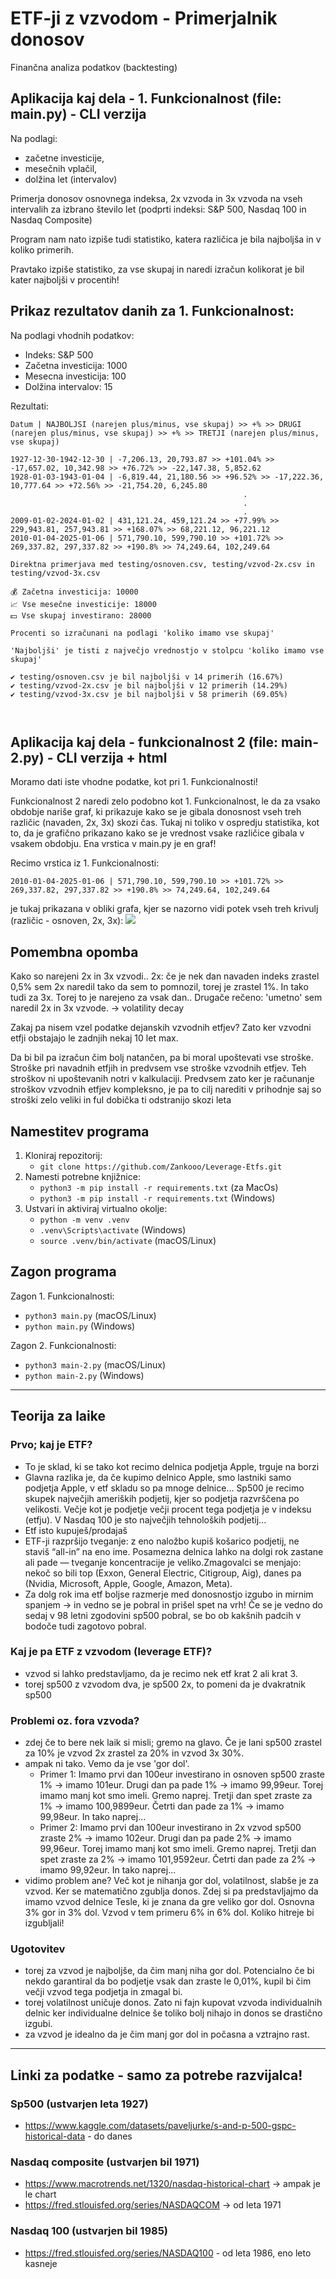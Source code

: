 # ETF-ji z vzvodom - Primerjalnik donosov

Finančna analiza podatkov (backtesting)

## Aplikacija kaj dela - 1. Funkcionalnost (file: main.py) - CLI verzija

Na podlagi: 
- začetne investicije,
- mesečnih vplačil,
- dolžina let (intervalov)

Primerja donosov osnovnega indeksa, 2x vzvoda in 3x vzvoda na vseh intervalih za izbrano število let (podprti indeksi: S&P 500, Nasdaq 100 in Nasdaq Composite)

Program nam nato izpiše tudi statistiko, katera različica je bila najboljša in v koliko primerih. 

Pravtako izpiše statistiko, za vse skupaj in naredi izračun kolikorat je bil kater najboljši v procentih!


## Prikaz rezultatov danih za 1. Funkcionalnost:
Na podlagi vhodnih podatkov:
- Indeks: S&P 500
- Začetna investicija: 1000
- Mesecna investicija: 100
- Dolžina intervalov: 15

Rezultati:
```
Datum | NAJBOLJSI (narejen plus/minus, vse skupaj) >> +% >> DRUGI (narejen plus/minus, vse skupaj) >> +% >> TRETJI (narejen plus/minus, vse skupaj)

1927-12-30-1942-12-30 | -7,206.13, 20,793.87 >> +101.04% >> -17,657.02, 10,342.98 >> +76.72% >> -22,147.38, 5,852.62  
1928-01-03-1943-01-04 | -6,819.44, 21,180.56 >> +96.52% >> -17,222.36, 10,777.64 >> +72.56% >> -21,754.20, 6,245.80  
                                                    .
                                                    .
                                                    . 
2009-01-02-2024-01-02 | 431,121.24, 459,121.24 >> +77.99% >> 229,943.81, 257,943.81 >> +168.07% >> 68,221.12, 96,221.12  
2010-01-04-2025-01-06 | 571,790.10, 599,790.10 >> +101.72% >> 269,337.82, 297,337.82 >> +190.8% >> 74,249.64, 102,249.64  

Direktna primerjava med testing/osnoven.csv, testing/vzvod-2x.csv in testing/vzvod-3x.csv  

💰 Začetna investicija: 10000  
📈 Vse mesečne investicije: 18000  
💵 Vse skupaj investirano: 28000  

Procenti so izračunani na podlagi 'koliko imamo vse skupaj'  

'Najboljši' je tisti z največjo vrednostjo v stolpcu 'koliko imamo vse skupaj' 

✔ testing/osnoven.csv je bil najboljši v 14 primerih (16.67%)  
✔ testing/vzvod-2x.csv je bil najboljši v 12 primerih (14.29%)  
✔ testing/vzvod-3x.csv je bil najboljši v 58 primerih (69.05%)  

 
```


## Aplikacija kaj dela - funkcionalnost 2 (file: main-2.py) - CLI verzija + html 

Moramo dati iste vhodne podatke, kot pri 1. Funkcionalnosti!

Funkcionalnost 2 naredi zelo podobno kot 1. Funkcionalnost, le da za vsako obdobje nariše graf, ki prikazuje kako se je gibala donosnost vseh treh različic (navaden, 2x, 3x) skozi čas. Tukaj ni toliko v ospredju statistika, kot to, da je grafično prikazano kako se je vrednost vsake različice gibala v vsakem obdobju.
Ena vrstica v main.py je en graf!

Recimo vrstica iz 1. Funkcionalnosti:
```
2010-01-04-2025-01-06 | 571,790.10, 599,790.10 >> +101.72% >> 269,337.82, 297,337.82 >> +190.8% >> 74,249.64, 102,249.64 
```
je tukaj prikazana v obliki grafa, kjer se nazorno vidi potek vseh treh krivulj (različic - osnoven, 2x, 3x):
![](./images/en-graf-za-readme.png)

## Pomembna opomba
Kako so narejeni 2x in 3x vzvodi.. 2x: če je nek dan navaden indeks zrastel 0,5% sem 2x naredil tako da sem to pomnozil, torej je zrastel 1%. In tako tudi za 3x. Torej to je narejeno za vsak dan.. Drugače rečeno: 'umetno' sem naredil 2x in 3x vzvode. -> volatility decay

Zakaj pa nisem vzel podatke dejanskih vzvodnih etfjev? Zato ker vzvodni etfji obstajajo le zadnjih nekaj 10 let max. 

Da bi bil pa izračun čim bolj natančen, pa bi moral upoštevati vse stroške. Stroške pri navadnih etfjih in predvsem vse stroške vzvodnih etfjev.
Teh stroškov ni upoštevanih notri v kalkulaciji. Predvsem zato ker je računanje stroškov vzvodnih etfjev kompleksno, je pa to cilj narediti v prihodnje saj so stroški zelo veliki in ful dobička ti odstranijo skozi leta




## Namestitev programa
1. Kloniraj repozitorij:
   - ` git clone https://github.com/Zankooo/Leverage-Etfs.git `
2. Namesti potrebne knjižnice:
   - ` python3 -m pip install -r requirements.txt ` (za MacOs)
   - ` python3 -m pip install -r requirements.txt ` (Windows)
3. Ustvari in aktiviraj virtualno okolje:
   - `python -m venv .venv`
   - `.venv\Scripts\activate` (Windows)
   - `source .venv/bin/activate` (macOS/Linux)

## Zagon programa
Zagon 1. Funkcionalnosti:
- `python3 main.py` (macOS/Linux)
- `python main.py` (Windows)

Zagon 2. Funkcionalnosti:
- `python3 main-2.py` (macOS/Linux)
- `python main-2.py` (Windows)

<hr>

## Teorija za laike
### Prvo; kaj je ETF?
- To je sklad, ki se tako kot recimo delnica podjetja Apple, trguje na borzi 
- Glavna razlika je, da če kupimo delnico Apple, smo lastniki samo podjetja Apple, v etf skladu so pa mnoge delnice... Sp500 je recimo skupek največjih ameriških podjetij, kjer so podjetja razvrščena po velikosti. Večje kot je podjetje večji procent tega podjetja je v indeksu (etfju). V Nasdaq 100 je sto največjih tehnoloških podjetij...
- Etf isto kupuješ/prodajaš 
- ETF-ji razpršijo tveganje: z eno naložbo kupiš košarico podjetij, ne staviš “all-in” na eno ime. Posamezna delnica lahko na dolgi rok zastane ali pade — tveganje koncentracije je veliko.Zmagovalci se menjajo: nekoč so bili top (Exxon, General Electric, Citigroup, Aig), danes pa (Nvidia, Microsoft, Apple, Google, Amazon, Meta).
- Za dolg rok ima etf boljse razmerje med donosnostjo izgubo in mirnim spanjem -> in vedno se je pobral in prišel spet na vrh! Če se je vedno do sedaj v 98 letni zgodovini sp500 pobral, se bo ob kakšnih padcih v bodoče tudi zagotovo pobral. 


### Kaj je pa ETF z vzvodom (leverage ETF)?
- vzvod si lahko predstavljamo, da je recimo nek etf krat 2 ali krat 3.
- torej sp500 z vzvodom dva, je sp500 2x, to pomeni da je dvakratnik sp500

### Problemi oz. fora vzvoda?
- zdej če to bere nek laik si misli; gremo na glavo. Če je lani sp500 zrastel za 10% je vzvod 2x zrastel za 20% in vzvod 3x 30%. 
- ampak ni tako. Vemo da je vse 'gor dol'. 
    - Primer 1: Imamo prvi dan 100eur investirano in osnoven sp500 zraste 1% -> imamo 101eur. Drugi dan pa pade 1% -> imamo 99,99eur. Torej imamo manj kot smo imeli. Gremo naprej. Tretji dan spet zraste za 1% -> imamo 100,9899eur. Četrti dan pade za 1% -> imamo 99,98eur. In tako naprej... 
    - Primer 2: Imamo prvi dan 100eur investirano in 2x vzvod sp500 zraste 2% -> imamo 102eur. Drugi dan pa pade 2% -> imamo 99,96eur. Torej imamo manj kot smo imeli. Gremo naprej. Tretji dan spet zraste za 2% -> imamo 101,9592eur. Četrti dan pade za 2% -> imamo 99,92eur. In tako naprej...
- vidimo problem ane? Več kot je nihanja gor dol, volatilnost, slabše je za vzvod. Ker se matematično zgublja donos. Zdej si pa predstavljajmo da imamo vzvod delnice Tesle, ki je znana da gre veliko gor dol. Osnovna 3% gor in 3% dol. Vzvod v tem primeru 6% in 6% dol. Koliko hitreje bi izgubljali!

### Ugotovitev
- torej za vzvod je najboljše, da čim manj niha gor dol. Potencialno če bi nekdo garantiral da bo podjetje vsak dan zraste le 0,01%, kupil bi čim večji vzvod tega podjetja in zmagal bi. 
- torej volatilnost uničuje donos. Zato ni fajn kupovat vzvoda individualnih delnic ker individualne delnice še toliko bolj nihajo in donos se drastično izgubi. 
- za vzvod je idealno da je čim manj gor dol in počasna a vztrajno rast. 

<hr>

## Linki za podatke - samo za potrebe razvijalca!
### Sp500 (ustvarjen leta 1927)
- https://www.kaggle.com/datasets/paveljurke/s-and-p-500-gspc-historical-data - do danes 

### Nasdaq composite (ustvarjen bil 1971)
- https://www.macrotrends.net/1320/nasdaq-historical-chart -> ampak je le chart
- https://fred.stlouisfed.org/series/NASDAQCOM  -> od leta 1971

### Nasdaq 100 (ustvarjen bil 1985)
- https://fred.stlouisfed.org/series/NASDAQ100 - od leta 1986, eno leto kasneje
